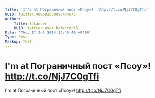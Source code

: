 ```yaml
---
Title: 'I''m at Пограничный пост «Псоу»!  http://t.co/NjJ7C0gTfi'
UUID: twitter.489692650996764673
Author:
    Title: Balancer
    UUID: twitter.user.balancer73
Date: 'Thu, 17 Jul 2014 12:46:40 +0400'
Type: Post
Markup: Text
---
```


# I'm at Пограничный пост «Псоу»!  http://t.co/NjJ7C0gTfi

I'm at Пограничный пост «Псоу»!  http://t.co/NjJ7C0gTfi